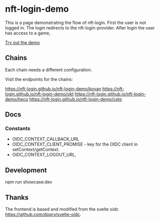 # nft-login-demo

This is a page demonstrating the flow of nft-login.
First the user is not logged in.
The login redirects to the nft-login-provider.
After login the user has access to a game,

[Try out the demo](https://nft-login.github.io/nft-login-demo/)

## Chains

Each chain needs a different configuration.

Visit the endpoints for the chains:

https://nft-login.github.io/nft-login-demo/kovan
https://nft-login.github.io/nft-login-demo/okt
https://nft-login.github.io/nft-login-demo/heco
https://nft-login.github.io/nft-login-demo/celo

## Docs

### Constants

* OIDC_CONTEXT_CALLBACK_URL
* OIDC_CONTEXT_CLIENT_PROMISE - key for the OIDC client in setContext/getContext.
* OIDC_CONTEXT_LOGOUT_URL,

## Development

npm run showcase:dev

## Thanks

The frontend is based and modified from the svelte oidc https://github.com/dopry/svelte-oidc.